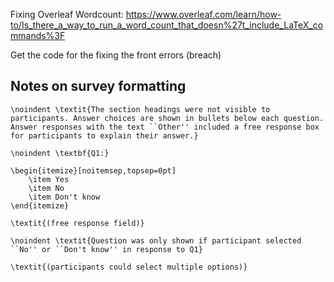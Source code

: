Fixing Overleaf Wordcount: https://www.overleaf.com/learn/how-to/Is_there_a_way_to_run_a_word_count_that_doesn%27t_include_LaTeX_commands%3F

Get the code for the fixing the front errors (breach)



## Notes on survey formatting
```\noindent \textit{The section headings were not visible to participants. Answer choices are shown in bullets below each question. Answer responses with the text ``Other'' included a free response box for participants to explain their answer.}```

 ```\noindent \textbf{Q1:}```

```
\begin{itemize}[noitemsep,topsep=0pt]
    \item Yes
    \item No
    \item Don't know
\end{itemize}
```

```\textit{(free response field)}```

```\noindent \textit{Question was only shown if participant selected ``No'' or ``Don't know'' in response to Q1}```

```\textit{(participants could select multiple options)}```
